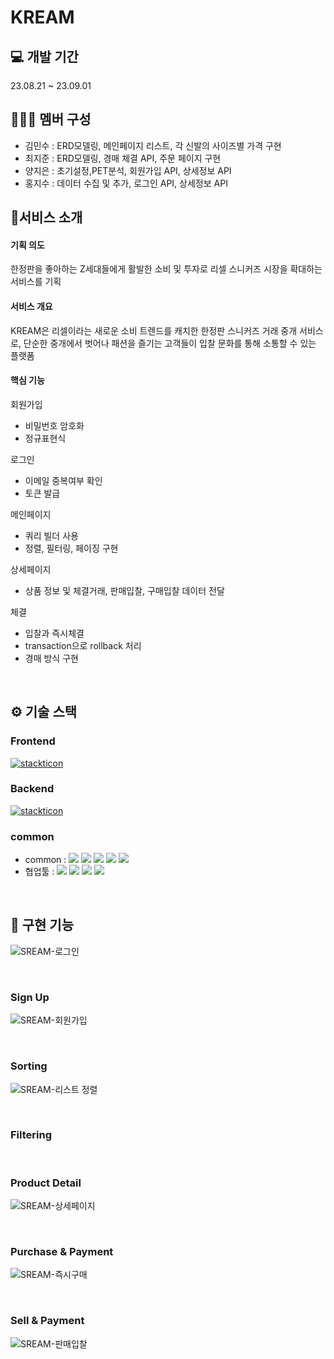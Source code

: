 # KREAM

## 💻 개발 기간
23.08.21 ~ 23.09.01
## 🧑‍🤝‍🧑 멤버 구성
- 김민수 : ERD모델링, 메인페이지 리스트, 각 신발의 사이즈별 가격 구현
- 최지준 : ERD모델링, 경매 체결 API, 주문 페이지 구현
- 양지은 : 초기설정,PET분석, 회원가입 API, 상세정보 API 
- 홍지수 : 데이터 수집 및 추가, 로그인 API, 상세정보 API
## 🚀서비스 소개

 #### 기획 의도
 한정판을 좋아하는 Z세대들에게 활발한 소비 및 투자로 리셀 스니커즈 시장을 확대하는 서비스를 기획
 
 #### 서비스 개요
 KREAM은 리셀이라는 새로운 소비 트렌드를 캐치한 한정판 스니커즈 거래 중개 서비스로, 단순한 중개에서 벗어나 패션을 즐기는 고객들이 입찰 문화를 통해 소통할 수 있는 플랫폼
 
 #### 핵심 기능
 회원가입
 - 비밀번호 암호화
 - 정규표현식

 로그인
 - 이메일 중복여부 확인
 - 토큰 발급

 메인페이지
 - 쿼리 빌더 사용
 - 정렬, 필터링, 페이징 구현

 상세페이지
 - 상품 정보 및 체결거래, 판매입찰, 구매입찰 데이터 전달

 체결
 - 입찰과 즉시체결
 - transaction으로 rollback 처리
 - 경매 방식 구현

<br />
 
## ⚙️ 기술 스택
### Frontend
[![stackticon](https://firebasestorage.googleapis.com/v0/b/stackticon-81399.appspot.com/o/images%2F1693791891735?alt=media&token=f38ca43a-35de-42fa-8e02-e0b4b0e5efa4)](https://github.com/msdio/stackticon)
### Backend
[![stackticon](https://firebasestorage.googleapis.com/v0/b/stackticon-81399.appspot.com/o/images%2F1693791755671?alt=media&token=2c2c08b5-ef79-4a5a-aa73-582b6c581acf)](https://github.com/msdio/stackticon)
### common
* common : <img src="https://img.shields.io/badge/git-F05032?style=for-the-badge&logo=git&logoColor=white"> <img src="https://img.shields.io/badge/github-181717?style=for-the-badge&logo=github&logoColor=white"> <img src="https://img.shields.io/badge/visualstudiocode-007ACC?style=for-the-badge&logo=visualstudiocode&logoColor=white"> <img src="https://img.shields.io/badge/eslint-4B32C3?style=for-the-badge&logo=eslint&logoColor=white"> <img src="https://img.shields.io/badge/prettier-F7B93E?style=for-the-badge&logo=prettier&logoColor=white">
* 협업툴 : <img src="https://img.shields.io/badge/notion-000000?style=for-the-badge&logo=notion&logoColor=white"> <img src="https://img.shields.io/badge/slack-4A154B?style=for-the-badge&logo=slack&logoColor=white"> <img src="https://img.shields.io/badge/trello-0052CC?style=for-the-badge&logo=trello&logoColor=white"> <img src="https://img.shields.io/badge/postman-FF6C37?style=for-the-badge&logo=postman&logoColor=white">
<br />

## 📌 구현 기능
![SREAM-로그인](https://github.com/wecode-bootcamp-korea/48-2nd-F_Kiiler-frontend/assets/126768997/1fa0c3fd-92c3-46d6-8a8b-39535b323eae)

<br>





### Sign Up
![SREAM-회원가입](https://github.com/wecode-bootcamp-korea/48-2nd-F_Kiiler-frontend/assets/126768997/37a5c504-64df-4387-add2-8f254bd67d81)

<br>





### Sorting
![SREAM-리스트 정렬](https://github.com/wecode-bootcamp-korea/48-2nd-F_Kiiler-frontend/assets/126768997/9df6edd3-f992-4aeb-9fa8-98c773251708)

<br>






### Filtering


<br>





### Product Detail
![SREAM-상세페이지](https://github.com/wecode-bootcamp-korea/48-2nd-F_Kiiler-frontend/assets/126768997/2656b684-bee4-4104-ac49-330dec945e00)


<br>






### Purchase & Payment
![SREAM-즉시구매](https://github.com/wecode-bootcamp-korea/48-2nd-F_Kiiler-frontend/assets/126768997/c5ca3bef-f4af-4ccb-97ea-be0edfaec48b)


<br>




### Sell & Payment
![SREAM-판매입찰](https://github.com/wecode-bootcamp-korea/48-2nd-F_Kiiler-frontend/assets/126768997/594b2938-1bfd-47aa-8793-679b0fe108ab)


<br>
